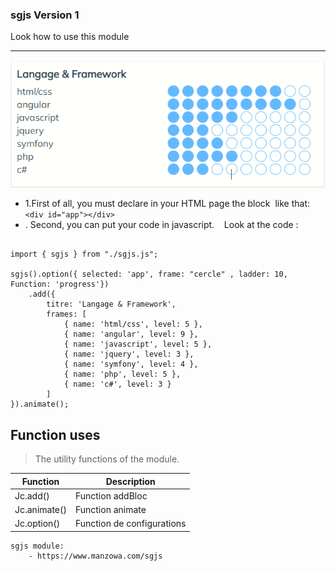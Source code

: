 
### sgjs Version 1

Look how to use this module

---
![alt text](sgjs.png)

- 1.First of all, you must declare in your HTML page the block
 like that:
   `<div id="app"></div>`
- . Second, you can put your code in javascript.
   Look at the code :

``` script

import { sgjs } from "./sgjs.js";

sgjs().option({ selected: 'app', frame: "cercle" , ladder: 10, Function: 'progress'})
    .add({
        titre: 'Langage & Framework',
        frames: [
            { name: 'html/css', level: 5 },
            { name: 'angular', level: 9 },
            { name: 'javascript', level: 5 },
            { name: 'jquery', level: 3 },
            { name: 'symfony', level: 4 },
            { name: 'php', level: 5 },
            { name: 'c#', level: 3 } 
        ]
}).animate();

```

Function uses
-----------------------

>The utility functions of the module.

| Function                    | Description                |
| --------------------------- | -------------------------- |
| Jc.add()                    | Function addBloc           |
| Jc.animate()                | Function animate           |
| Jc.option(<Element option>) | Function de configurations |

```
sgjs module:
    - https://www.manzowa.com/sgjs